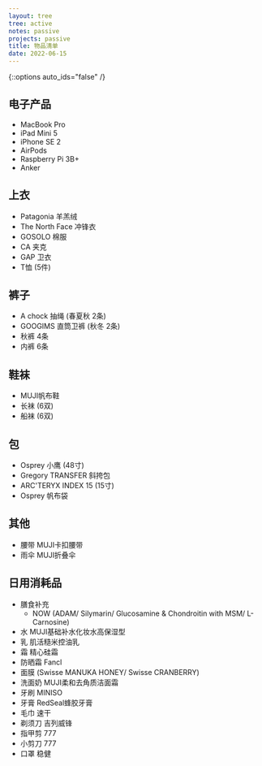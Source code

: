 ```yaml
---
layout: tree
tree: active
notes: passive
projects: passive
title: 物品清单
date: 2022-06-15
---
```



{::options auto_ids="false" /}


## 电子产品
* MacBook Pro
* iPad Mini 5
* iPhone SE 2
* AirPods
* Raspberry Pi 3B+
* Anker

## 上衣
* Patagonia 羊羔绒
* The North Face 冲锋衣
* GOSOLO 棉服
* CA 夹克
* GAP 卫衣
* T恤 (5件)

## 裤子
* A chock 抽绳 (春夏秋 2条)
* GOOGIMS 直筒卫裤 (秋冬 2条)
* 秋裤 4条
* 内裤 6条

## 鞋袜
* MUJI帆布鞋
* 长袜 (6双)
* 船袜 (6双)

## 包
* Osprey 小鹰 (48寸)
* Gregory TRANSFER 斜挎包
* ARC'TERYX INDEX 15 (15寸)
* Osprey 帆布袋

## 其他
* 腰带 MUJI卡扣腰带
* 雨伞 MUJI折叠伞

## 日用消耗品
* 膳食补充
    * NOW (ADAM/ Silymarin/ Glucosamine & Chondroitin with MSM/ L-Carnosine)
* 水 MUJI基础补水化妆水高保湿型
* 乳 肌活糙米控油乳
* 霜 精心硅霜
* 防晒霜 Fancl
* 面膜 (Swisse MANUKA HONEY/ Swisse CRANBERRY)
* 洗面奶 MUJI柔和去角质洁面霜
* 牙刷 MINISO
* 牙膏 RedSeal蜂胶牙膏
* 毛巾 速干
* 剃须刀 吉列威锋
* 指甲剪 777
* 小剪刀 777
* 口罩 稳健

